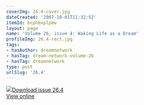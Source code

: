 ```yaml
---
coverImg: 26.4-cover.jpg
dateCreated: '2007-10-01T11:32:52'
itemId: bcphbxplpmw
layout: page
name: 'Volume 26, issue 4: Waking Life as a Dream'
profileImg: 26.4-rect.jpg
tags:
- hasAuthor: dreamnetwork
- hasTag: dream-network-volume-26
- hasTag: dreamnetwork
type: post
urlSlug: '26.4'
---
```

<img class="card-journal-img" src="../images/26.4-rect.jpg"/><a href="../files/pdfs/Volume_26/26.4_waking_life_as_dream.pdf" download="">Download issue 26.4</a><br><a href="../files/pdfs/Volume_26/26.4_waking_life_as_dream.pdf">View online</a>